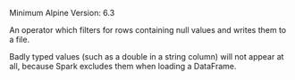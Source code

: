 Minimum Alpine Version: 6.3

An operator which filters for rows containing null values and writes them to a file.

Badly typed values (such as a double in a string column) will not appear at all, because Spark excludes them when loading a DataFrame.